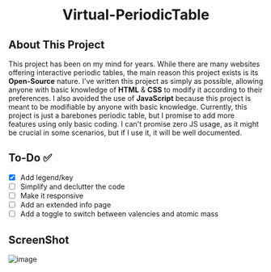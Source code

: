 # <center>Virtual-PeriodicTable</center>

## About This Project

This project has been on my mind for years. While there are many websites offering interactive periodic tables, the main reason this project exists is its **Open-Source** nature. I've written this project as simply as possible, allowing anyone with basic knowledge of **HTML** & **CSS** to modify it according to their preferences. I also avoided the use of **JavaScript** because this project is meant to be modifiable by anyone with basic knowledge. Currently, this project is just a barebones periodic table, but I promise to add more features using only basic coding. I can't promise zero JS usage, as it might be crucial in some scenarios, but if I use it, it will be well documented.

## To-Do ✅

- [x] Add legend/key
- [ ] Simplify and declutter the code
- [ ] Make it responsive
- [ ] Add an extended info page
- [ ] Add a toggle to switch between valencies and atomic mass
## ScreenShot
![image](https://github.com/user-attachments/assets/b2741990-7840-4324-b69a-fadf111a1081)


